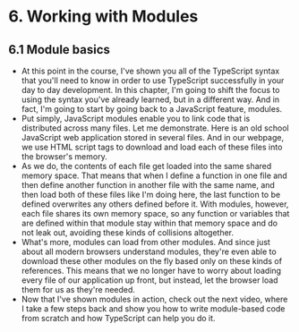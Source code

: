 # 6. Working with Modules
## 6.1 Module basics
- At this point in the course, I've shown you all of the TypeScript syntax that you'll need to know in order to use TypeScript successfully in your day to day development. In this chapter, I'm going to shift the focus to using the syntax you've already learned, but in a different way. And in fact, I'm going to start by going back to a JavaScript feature, modules.
- Put simply, JavaScript modules enable you to link code that is distributed across many files. Let me demonstrate. Here is an old school JavaScript web application stored in several files. And in our webpage, we use HTML script tags to download and load each of these files into the browser's memory. 
- As we do, the contents of each file get loaded into the same shared memory space. That means that when I define a function in one file and then define another function in another file with the same name, and then load both of these files like I'm doing here, the last function to be defined overwrites any others defined before it. With modules, however, each file shares its own memory space, so any function or variables that are defined within that module stay within that memory space and do not leak out, avoiding these kinds of collisions altogether. 
- What's more, modules can load from other modules. And since just about all modern browsers understand modules, they're even able to download these other modules on the fly based only on these kinds of references. This means that we no longer have to worry about loading every file of our application up front, but instead, let the browser load them for us as they're needed. 
- Now that I've shown modules in action, check out the next video, where I take a few steps back and show you how to write module-based code from scratch and how TypeScript can help you do it.

